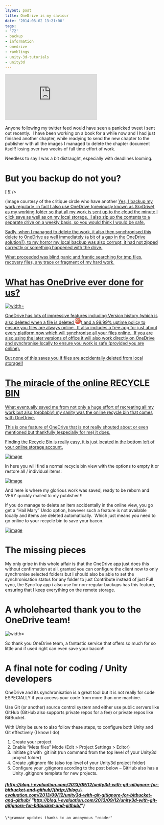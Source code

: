 ```yaml
---
layout: post
title: OneDrive is my saviour
date: '2014-03-02 13:21:00'
tags:
- '72'
- backup
- information
- onedrive
- ramblings
- unity-3d-tutorials
- unity3d
---
```


![width=](http://www.avforums.com/image.php?imageparameters=editorial/products/32a33b60732140cdc54f039ab4bdc42c_6782.jpg%7C500%7C1%7C0)

Anyone following my twitter feed would have seen a panicked tweet i sent out recently.&nbsp; I have been working on a book for a while now and I had just finished another chapter, while readying to send the new chapter to the publisher with all the images I managed to delete the chapter document itself! losing over two weeks of full time effort of work.

Needless to say I was a bit distraught, especially with deadlines looming.

# But you backup do not you?

[ ![ /></a></p>
<p>(image courtesy of the critique circle who have another <a href=](http://critiquecircle.com/images/upload/backup.jpg)fantastic post](http://www.critiquecircle.com/blog.asp?blogID=21) on backing up your writing)

Yes, I backup my work regularly, in fact I also use OneDrive (previously known as SkyDrive) as my working folder so that all my work is sent up to the cloud the minute I click save as well as on my local storage.&nbsp; I also zip up the contents to a separate drive on a weekly basis, so you would think I would be safe.

Sadly, when I managed to delete the work, it also then synchronised this delete to OneDrive as well immediately (a bit of a gap in the OneDrive solution?), to my horror my local backup was also corrupt, it had not zipped correctly or something happened with the drive.

What proceeded was blind panic and frantic searching for tmp files, recovery files, any trace or fragment of my hard work.

# What has OneDrive ever done for us?

![width=](http://betanews.com/wp-content/uploads/2014/01/Onedrive.jpg)

OneDrive has lots of impressive features including Version history (which is also deleted when a file is deleted ![Steaming mad](/Images/wordpress/2014/03/wlEmoticon-steamingmad.png)) and a 99.99% uptime policy to ensure you files are always online.&nbsp; It also includes a free app for just about every platform now which will synchronise all your files online.&nbsp; If you are also using the later versions of office it will also work directly on OneDrive and synchronise locally to ensure you work is safe (provided you are online).

But none of this saves you if files are accidentally deleted from local storage!!

# The miracle of the online RECYCLE BIN

What eventually saved me from not only a huge effort of recreating all my work but also (probably) my sanity was the online recycle bin that comes with OneDrive.

This is one feature of OneDrive that is not really shouted about or even mentioned but thankfully (especially for me) it does.

Finding the Recycle Bin is really easy, it is just located in the bottom left of your online storage account.

[![image](/Images/wordpress/2014/03/image_thumb.png "image")](/Images/wordpress/2014/03/image.png)

In here you will find a normal recycle bin view with the options to empty it or restore all / individual items:

[![image](/Images/wordpress/2014/03/image_thumb1.png "image")](/Images/wordpress/2014/03/image1.png)

And here is where my glorious work was saved, ready to be reborn and VERY quickly mailed to my publisher !!

If you do manage to delete an item accidentally in the online view, you go get a “Hail Mary” Undo option, however such a feature is not available locally and items are deleted automatically.&nbsp; Which just means you need to go online to your recycle bin to save your bacon.

[![image](/Images/wordpress/2014/03/image_thumb2.png "image")](/Images/wordpress/2014/03/image2.png)

# The missing pieces

My only gripe in this whole affair is that the OneDrive app just does this without confirmation at all, granted you can configure the client now to only synchronise selected folders but I should also be able to set the synchronisation status for any folder to just Contribute instead of just Full sync, the SyncToy app i also use for non-regular backups has this feature, ensuring that I keep everything on the remote storage.

# A wholehearted thank you to the OneDrive team!

![width=](http://www.lifecare-edinburgh.org.uk/wp-content/uploads/2013/09/4759535950_3da0ea181e_o.png)

So thank you OneDrive team, a fantastic service that offers so much for so little and if used right can even save your bacon!!

# A final note for coding / Unity developers

OneDrive and its synchronisation is a great tool but it is not really for code ESPECIALLY if you access your code from more than one machine.

Use Git (or another) source control system and either use public servers like GitHub (GitHub also supports private repos for a fee) or private repos like BitBucket.

With Unity be sure to also follow these steps, to configure both Unity and Git effectively (I know I do)

1. Create your project
2. Enable “Meta files” Mode (Edit \> Project Settings \> Editor)
3. Initiate git with&nbsp; git init (run command from the top level of your Unity3d project folder)
4. Create .gitignore file (also top level of your Unity3d project folder)
5. Configure your .gitignore acording to the post below – GitHub also has a Unity .gitignore template for new projects.

##### [http://blog.i-evaluation.com/2013/09/12/unity3d-with-git-gitignore-for-bitbucket-and-github/](http://blog.i-evaluation.com/2013/09/12/unity3d-with-git-gitignore-for-bitbucket-and-github/ "http://blog.i-evaluation.com/2013/09/12/unity3d-with-git-gitignore-for-bitbucket-and-github/")

    \*grammar updates thanks to an anonymous "reader"

